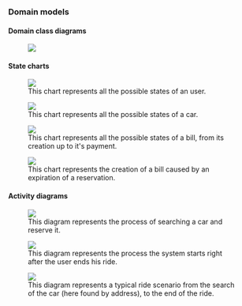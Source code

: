 ### Domain models
#### Domain class diagrams
<figure>
<img src="diagrams/ClassDiagram.svg">
</figure>

#### State charts
<figure>
<img src="diagrams/UserStateDiagram.svg">
<figcaption>This chart represents all the possible states of an user.</figcaption>
</figure>

<figure>
<img src="diagrams/CarStateDiagram.svg">
<figcaption>This chart represents all the possible states of a car.</figcaption>
</figure>

<figure>
<img src="diagrams/BillStateDiagram.svg">
<figcaption>This chart represents all the possible states of a bill, from its creation up to it's payment.</figcaption>
</figure>

<figure>
<img src="diagrams/BillStateDiagram2.svg">
<figcaption>This chart represents the creation of a bill caused by an expiration of a reservation.</figcaption>
</figure>

#### Activity diagrams
<figure>
<img src="diagrams/SearchReservationActivity.svg">
<figcaption>This diagram represents the process of searching a car and reserve it.</figcaption>
</figure>

<figure>
<img src="diagrams/RideEnd.svg">
<figcaption>This diagram represents the process the system starts right after the user ends his ride.</figcaption>
</figure>

<figure>
<img src="diagrams/SequenceDiagram.svg">
<figcaption>This diagram represents a typical ride scenario from the search of the car (here found by address), to the end of the ride.</figcaption>
</figure>